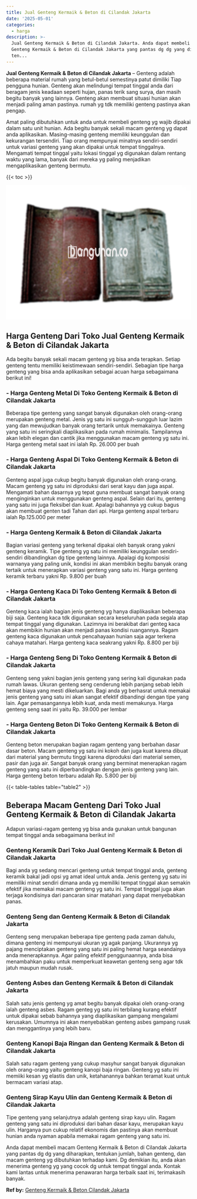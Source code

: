 ```yaml
---
title: Jual Genteng Kermaik & Beton di Cilandak Jakarta
date: '2025-05-01'
categories:
  - harga
description: >-
  Jual Genteng Kermaik & Beton di Cilandak Jakarta. Anda dapat membeli macam
  Genteng Kermaik & Beton di Cilandak Jakarta yang pantas dg dg yang diharapkan,
  ten...
---
```


**Jual Genteng Kermaik & Beton di Cilandak Jakarta** – Genteng adalah beberapa material rumah yang betul-betul semestinya patut dimiliki Tiap pengguna hunian. Genteng akan melindungi tempat tinggal anda dari beragam jenis keadaan seperti hujan, panas terik sang surya, dan masih begitu banyak yang lainnya. Genteng akan membuat situasi hunian akan menjadi paling aman pastinya. rumah yg tdk memiliki genteng pastinya akan pengap.

Amat paling dibutuhkan untuk anda untuk membeli genteng yg wajib dipakai dalam satu unit hunian. Ada begitu banyak sekali macam genteng yg dapat anda aplikasikan. Masing-masing genteng memiliki keunggulan dan kekurangan tersendiri. Tiap orang mempunyai minatnya sendiri-sendiri untuk variasi genteng yang akan dipakai untuk tempat tinggalnya. Mengamati tempat tinggal yaitu lokasi tinggal yg digunakan dalam rentang waktu yang lama, banyak dari mereka yg paling menjadikan mengaplikasikan genteng bermutu.

{{< toc >}}

![Jual Genteng Kermaik & Beton di Cilandak Jakarta](/images/genteng-minimalis-murah18.png)

## Harga Genteng Dari Toko Jual Genteng Kermaik & Beton di Cilandak Jakarta

Ada begitu banyak sekali macam genteng yg bisa anda terapkan. Setiap genteng tentu memiliki keistimewaan sendiri-sendiri. Sebagian tipe harga genteng yang bisa anda aplikasikan sebagai acuan harga sebagaimana berikut ini!

### \- Harga Genteng Metal Di Toko Genteng Kermaik & Beton di Cilandak Jakarta

Beberapa tipe genteng yang sangat banyak digunakan oleh orang-orang merupakan genteng metal. Jenis yg satu ini sungguh-sungguh luar lazim yang dan mewujudkan banyak orang tertarik untuk memakainya. Genteng yang satu ini seringkali diaplikasikan pada rumah minimalis. Tampilannya akan lebih elegan dan cantik jika menggunakan macam genteng yg satu ini. Harga genteng metal saat ini ialah Rp. 26.000 per buah

### \- Harga Genteng Aspal Di Toko Genteng Kermaik & Beton di Cilandak Jakarta

Genteng aspal juga cukup begitu banyak digunakan oleh orang-orang. Macam genteng yg satu ini diproduksi dari serat kayu dan juga aspal. Mengamati bahan dasarnya yg tepat guna membuat sangat banyak orang menginginkan untuk menggunakan genteng aspal. Selain dari itu, genteng yang satu ini juga fleksibel dan kuat. Apalagi bahannya yg cukup bagus akan membuat genten tadi Tahan dari api. Harga genteng aspal terbaru ialah Rp.125.000 per meter

### \- Harga Genteng Kermaik & Beton di Cilandak Jakarta

Bagian variasi genteng yang terkenal dipakai oleh banyak orang yakni genteng keramik. Tipe genteng yg satu ini memiliki keunggulan sendiri-sendiri dibandingkan dg tipe genteng lainnya. Apalagi dg komposisi warnanya yang paling unik, kondisi ini akan membikin begitu banyak orang tertaik untuk menerapkan variasi genteng yang satu ini. Harga genteng keramik terbaru yakni Rp. 9.800 per buah

### \- Harga Genteng Kaca Di Toko Genteng Kermaik & Beton di Cilandak Jakarta

Genteng kaca ialah bagian jenis genteng yg hanya diaplikasikan beberapa biji saja. Genteng kaca tdk digunakan secara keseluruhan pada segala atap tempat tinggal yang digunakan. Lazimnya ini berakibat dari genteg kaca akan membikin hunian akan menjadi panas kondisi ruangannya. Ragam genteng kaca digunakan untuk pencahayaan hunian saja agar terkena cahaya matahari. Harga genteng kaca seakrang yakni Rp. 8.800 per biji

### \- Harga Genteng Seng Di Toko Genteng Kermaik & Beton di Cilandak Jakarta

Genteng seng yakni bagian jenis genteng yang sering kali digunakan pada rumah lawas. Ukuran genteng seng cenderung lebih panjang sebab lebih hemat biaya yang mesti dikeluarkan. Bagi anda yg berhasrat untuk memakai jenis genteng yang satu ini akan sangat efektif dibandingi dengan tipe yang lain. Agar pemasangannya lebih kuat, anda mesti memakunya. Harga genteng seng saat ini yaitu Rp. 39.000 per lembar

### \- Harga Genteng Beton Di Toko Genteng Kermaik & Beton di Cilandak Jakarta

Genteng beton merupakan bagian ragam genteng yang berbahan dasar dasar beton. Macam genteng yg satu ini kokoh dan juga kuat karena dibuat dari material yang bermutu tinggi karena diproduksi dari material semen, pasir dan juga air. Sangat banyak orang yang berminat menerapkan ragam genteng yang satu ini diperbandingkan dengan jenis genteng yang lain. Harga genteng beton terbaru adalah Rp. 5.800 per biji

{{< table-tables table="table2" >}}

## Beberapa Macam Genteng Dari Toko Jual Genteng Kermaik & Beton di Cilandak Jakarta

Adapun variasi-ragam genteng yg bisa anda gunakan untuk bangunan tempat tinggal anda sebagaimana berikut ini!

### Genteng Keramik Dari Toko Jual Genteng Kermaik & Beton di Cilandak Jakarta

Bagi anda yg sedang mencari genteng untuk tempat tinggal anda, genteng keramik bakal jadi opsi yg amat ideal untuk anda. Jenis genteng yg satu ini memiliki minat sendiri dimana anda yg memiliki tempat tinggal akan semakin efektif jika memakai macam genteng yg satu ini. Tempat tinggal juga akan terjaga kondisinya dari pancaran sinar matahari yang dapat menyebabkan panas.

### Genteng Seng dan Genteng Kermaik & Beton di Cilandak Jakarta

Genteng seng merupakan beberapa tipe genteng pada zaman dahulu, dimana genteng ini mempunyai ukuran yg agak panjang. Ukurannya yg pajang menciptakan genteng yang satu ini paling hemat harga seandainya anda menerapkannya. Agar paling efektif penggunaannya, anda bisa menambahkan paku untuk memperkuat keawetan genteng seng agar tdk jatuh maupun mudah rusak.

### Genteng Asbes dan Genteng Kermaik & Beton di Cilandak Jakarta

Salah satu jenis genteng yg amat begitu banyak dipakai oleh orang-orang ialah genteng asbes. Ragam genteg yg satu ini terbilang kurang efektif untuk dipakai sebab bahannya yang diaplikasikan gampang mengalami kerusakan. Umumnya ini akan menyebabkan genteng asbes gampang rusak dan menggantinya yang lebih baru.

### Genteng Kanopi Baja Ringan dan Genteng Kermaik & Beton di Cilandak Jakarta

Salah satu ragam genteng yang cukup masyhur sangat banyak digunakan oleh orang-orang yaitu genteng kanopi baja ringan. Genteng yg satu ini memiiki kesan yg elastis dan unik, ketahanannya bahkan teramat kuat untuk bermacam variasi atap.

### Genteng Sirap Kayu Ulin dan Genteng Kermaik & Beton di Cilandak Jakarta

Tipe genteng yang selanjutnya adalah genteng sirap kayu ulin. Ragam genteng yang satu ini diproduksi dari bahan dasar kayu, merupakan kayu ulin. Harganya pun cukup relatif ekonomis dan pastinya akan membuat hunian anda nyaman apabila memakai ragam genteng yang satu ini.

Anda dapat membeli macam Genteng Kermaik & Beton di Cilandak Jakarta yang pantas dg dg yang diharapkan, tentukan jumlah, bahan genteng, dan macam genteng yg dibutuhkan terhadap kami. Dg demikian itu, anda akan menerima genteng yg yang cocok dg untuk tempat tinggal anda. Kontak kami lantas untuk menerima penawaran harga terbaik saat ini, terimakasih banyak.

**Ref by:**  [Genteng Kermaik & Beton  Cilandak Jakarta](https://id.wikipedia.org/wiki/Genteng)
